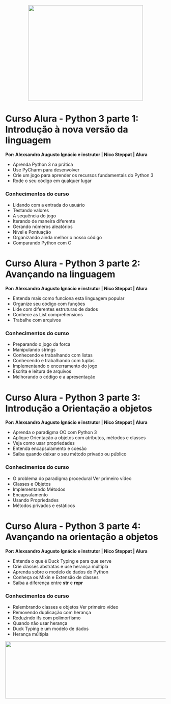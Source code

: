 <p align="center">
  <img width="360" height="300" src="https://github.com/alexaugusto23/python_alura/blob/master/img/gifpython.gif">
</p>


# Curso Alura - Python 3 parte 1: Introdução à nova versão da linguagem
__Por: Alexsandro Augusto Ignácio e instrutor | Nico Steppat | Alura__

* Aprenda Python 3 na prática
* Use PyCharm para desenvolver
* Crie um jogo para aprender os recursos fundamentais do Python 3
* Rode o seu código em qualquer lugar

### __Conhecimentos do curso__

* Lidando com a entrada do usuário
* Testando valores
* A sequência do jogo
* Iterando de maneira diferente
* Gerando números aleatórios
* Nível e Pontuação
* Organizando ainda melhor o nosso código
* Comparando Python com C

# Curso Alura - Python 3 parte 2: Avançando na linguagem
__Por: Alexsandro Augusto Ignácio e instrutor | Nico Steppat | Alura__

* Entenda mais como funciona esta linguagem popular
* Organize seu código com funções
* Lide com diferentes estruturas de dados
* Conhece as List comprehensions
* Trabalhe com arquivos

### __Conhecimentos do curso__

* Preparando o jogo da forca 
* Manipulando strings
* Conhecendo e trabalhando com listas
* Conhecendo e trabalhando com tuplas
* Implementando o encerramento do jogo
* Escrita e leitura de arquivos
* Melhorando o código e a apresentação

# Curso Alura - Python 3 parte 3: Introdução a Orientação a objetos
__Por: Alexsandro Augusto Ignácio e instrutor | Nico Steppat | Alura__

* Aprenda o paradigma OO com Python 3
* Aplique Orientação a objetos com atributos, métodos e classes
* Veja como usar propriedades
* Entenda encapsulamento e coesão
* Saiba quando deixar o seu método privado ou público

### __Conhecimentos do curso__

* O problema do paradigma procedural Ver primeiro vídeo
* Classes e Objetos
* Implementando Métodos
* Encapsulamento
* Usando Propriedades
* Métodos privados e estáticos

# Curso Alura - Python 3 parte 4: Avançando na orientação a objetos
__Por: Alexsandro Augusto Ignácio e instrutor | Nico Steppat | Alura__

* Entenda o que é Duck Typing e para que serve
* Crie classes abstratas e use herança múltipla
* Aprenda sobre o modelo de dados do Python
* Conheça os Mixin e Extensão de classes
* Saiba a diferença entre __str__ e __repr__

### __Conhecimentos do curso__

* Relembrando classes e objetos Ver primeiro vídeo
* Removendo duplicação com herança
* Reduzindo ifs com polimorfismo
* Quando não usar herança
* Duck Typing e um modelo de dados
* Herança múltipla

<p align="center">
  <img width="660" height="180" src="https://github.com/alexaugusto23/python_alura/blob/master/img/loading.gif">
</p>